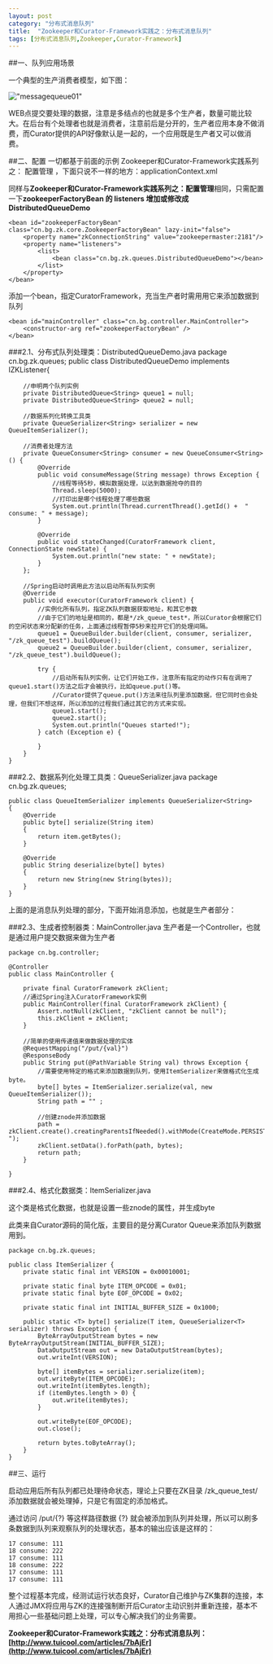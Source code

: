 ```yaml
---
layout: post
category: "分布式消息队列"
title:  "Zookeeper和Curator-Framework实践之：分布式消息队列"
tags: [分布式消息队列,Zookeeper,Curator-Framework]
---
```

##一、队列应用场景

一个典型的生产消费者模型，如下图：

!["messagequeue01"](/images/MessageQueue/messagequeue01.png)

WEB点提交要处理的数据，注意是多结点的也就是多个生产者，数量可能比较大。在后台有个处理者也就是消费者，注意前后是分开的，生产者应用本身不做消费，而Curator提供的API好像默认是一起的，一个应用既是生产者又可以做消费。

##二、配置
一切都基于前面的示例 Zookeeper和Curator-Framework实践系列之： 配置管理 ，下面只说不一样的地方：applicationContext.xml

同样与**Zookeeper和Curator-Framework实践系列之：配置管理**相同，只需配置一下**zookeeperFactoryBean 的 listeners 增加或修改成 DistributedQueueDemo**

	<bean id="zookeeperFactoryBean" class="cn.bg.zk.core.ZookeeperFactoryBean" lazy-init="false">
	    <property name="zkConnectionString" value="zookeepermaster:2181"/>
	    <property name="listeners">
	        <list>
	            <bean class="cn.bg.zk.queues.DistributedQueueDemo"></bean>
	        </list>
	    </property>
	</bean>

添加一个bean，指定CuratorFramework，充当生产者时需用用它来添加数据到队列

	<bean id="mainController" class="cn.bg.controller.MainController">
	    <constructor-arg ref="zookeeperFactoryBean" />
	</bean>

###2.1、分布式队列处理类：DistributedQueueDemo.java
	package cn.bg.zk.queues;
	public class DistributedQueueDemo implements IZKListener{
	
	    //申明两个队列实例
	    private DistributedQueue<String> queue1 = null;
	    private DistributedQueue<String> queue2 = null;
	
	    //数据系列化转换工具类
	    private QueueSerializer<String> serializer = new QueueItemSerializer();
	
	    //消费者处理方法
	    private QueueConsumer<String> consumer = new QueueConsumer<String>() {
	        @Override
	        public void consumeMessage(String message) throws Exception {
	            //线程等待5秒，模拟数据处理，以达到数据抢夺的目的
	            Thread.sleep(5000);
	            //打印出是哪个线程处理了哪些数据
	            System.out.println(Thread.currentThread().getId() +  " consume: " + message);
	        }
	
	        @Override
	        public void stateChanged(CuratorFramework client, ConnectionState newState) {
	            System.out.println("new state: " + newState);
	        }
	    };
	
	    //Spring启动时调用此方法以启动所有队列实例    
	    @Override
	    public void executor(CuratorFramework client) {
	        //实例化所有队列，指定ZK队列数据获取地址，和其它参数
	        //由于它们的地址是相同的，都是*/zk_queue_test*，所以Curator会根据它们的空闲状态来分配新的任务，上面通过线程暂停5秒来拉开它们的处理间隔。
	        queue1 = QueueBuilder.builder(client, consumer, serializer, "/zk_queue_test").buildQueue();
	        queue2 = QueueBuilder.builder(client, consumer, serializer, "/zk_queue_test").buildQueue();
	
	        try {
	            //启动所有队列实例，让它们开始工作，注意所有指定的动作只有在调用了queue1.start()方法之后才会被执行，比如queue.put()等。
	            //Curator提供了queue.put()方法来往队列里添加数据，但它同时也会处理，但我们不想这样，所以添加的过程我们通过其它的方式来实现。
	            queue1.start();
	            queue2.start();
	            System.out.println("Queues started!");
	        } catch (Exception e) {
	
	        }
	    }
	}

###2.2、数据系列化处理工具类：QueueSerializer.java
	package cn.bg.zk.queues;
	
	public class QueueItemSerializer implements QueueSerializer<String>
	{
	    @Override
	    public byte[] serialize(String item)
	    {
	        return item.getBytes();
	    }
	
	    @Override
	    public String deserialize(byte[] bytes)
	    {
	        return new String(new String(bytes));
	    }
	}

上面的是消息队列处理的部分，下面开始消息添加，也就是生产者部分：

###2.3、生成者控制器类：MainController.java
生产者是一个Controller，也就是通过用户提交数据来做为生产者
	
	package cn.bg.controller;
	
	@Controller
	public class MainController {
	
	    private final CuratorFramework zkClient;
	    //通过Spring注入CuratorFramework实例
	    public MainController(final CuratorFramework zkClient) {
	        Assert.notNull(zkClient, "zkClient cannot be null");
	        this.zkClient = zkClient;
	    }
	
	    //简单的使用传递值来做数据处理的实体
	    @RequestMapping("/put/{val}")
	    @ResponseBody
	    public String put(@PathVariable String val) throws Exception {
	        //需要使用特定的格式来添加数据到队列，使用ItemSerializer来做格式化生成byte。
	        byte[] bytes = ItemSerializer.serialize(val, new QueueItemSerializer());
	        String path = "" ;    
	
	        //创建znode并添加数据
	        path = zkClient.create().creatingParentsIfNeeded().withMode(CreateMode.PERSISTENT_SEQUENTIAL).forPath("/zk_queue_test/queue-");
	        zkClient.setData().forPath(path, bytes);
	        return path;
	    }
	
	}

###2.4、格式化数据类：ItemSerializer.java

这个类是格式化数据，也就是设置一些znode的属性，并生成byte

此类来自Curator源码的简化版，主要目的是分离Curator Queue来添加队列数据用到。
	
	package cn.bg.zk.queues;
	
	public class ItemSerializer {
	    private static final int VERSION = 0x00010001;
	
	    private static final byte ITEM_OPCODE = 0x01;
	    private static final byte EOF_OPCODE = 0x02;
	
	    private static final int INITIAL_BUFFER_SIZE = 0x1000;
	
	    public static <T> byte[] serialize(T item, QueueSerializer<T> serializer) throws Exception {
	        ByteArrayOutputStream bytes = new ByteArrayOutputStream(INITIAL_BUFFER_SIZE);
	        DataOutputStream out = new DataOutputStream(bytes);
	        out.writeInt(VERSION);
	
	        byte[] itemBytes = serializer.serialize(item);
	        out.writeByte(ITEM_OPCODE);
	        out.writeInt(itemBytes.length);
	        if (itemBytes.length > 0) {
	            out.write(itemBytes);
	        }
	
	        out.writeByte(EOF_OPCODE);
	        out.close();
	
	        return bytes.toByteArray();
	    }
	}

##三、运行

启动应用后所有队列都已处理待命状态，理论上只要在ZK目录 /zk_queue_test/ 添加数据就会被处理掉，只是它有固定的添加格式。

通过访问 /put/{?} 等这样路径数据 {?} 就会被添加到队列并处理，所以可以刷多条数据到队列来观察队列的处理状态，基本的输出应该是这样的：

    17 consume: 111
    18 consume: 222
    17 consume: 111
    18 consume: 222
    17 consume: 111
    17 consume: 111

整个过程基本完成，经测试运行状态良好，Curator自己维护与ZK集群的连接，本人通过JMX将应用与ZK的连接强制断开后Curator主动识别并重新连接，基本不用担心一些基础问题上处理，可以专心解决我们的业务需要。

**Zookeeper和Curator-Framework实践之：分布式消息队列：[http://www.tuicool.com/articles/7bAjEr](http://www.tuicool.com/articles/7bAjEr)**